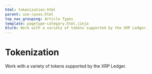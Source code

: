 ```yaml
---
html: tokenization.html
parent: use-cases.html
top_nav_grouping: Article Types
template: pagetype-category.html.jinja
blurb: Work with a variety of tokens supported by the XRP Ledger.
---
```

# Tokenization

Work with a variety of tokens supported by the XRP Ledger.